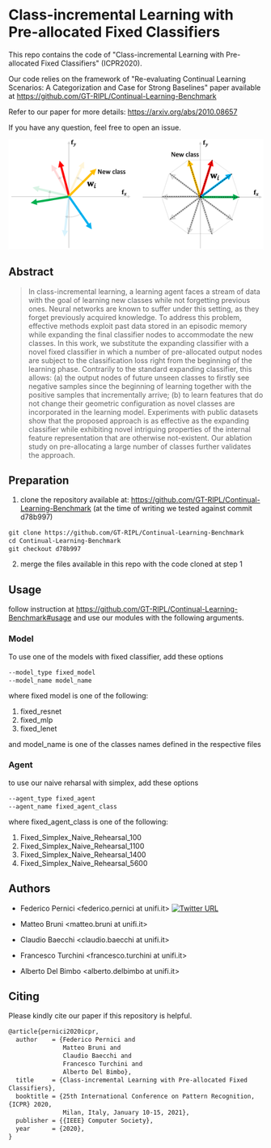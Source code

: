 # Class-incremental Learning with Pre-allocated Fixed Classifiers

This repo contains the code of "Class-incremental Learning with Pre-allocated Fixed Classifiers" (ICPR2020).

Our code relies on the framework of "Re-evaluating Continual Learning Scenarios: A Categorization and Case for Strong Baselines" paper available at https://github.com/GT-RIPL/Continual-Learning-Benchmark

Refer to our paper for more details: https://arxiv.org/abs/2010.08657

If you have any question, feel free to open an issue.

<p align="center">
  <img src="https://github.com/DigiTurk84/class-incremental-polytope/blob/main/img/intro_top.png?raw=true">
</p>

## Abstract
> In class-incremental learning, a learning agent faces a stream of data with the goal of learning new classes while not forgetting  previous ones. 
Neural networks are known to suffer under this setting, as they forget previously acquired knowledge. 
To address this problem, effective methods exploit past data stored in an episodic memory while expanding the final 
classifier nodes to accommodate the new classes. In this work, we substitute the expanding classifier with a novel fixed classifier
in which a number of pre-allocated output nodes are subject to the classification loss right from the beginning of the learning phase. 
Contrarily to the standard expanding classifier, this allows: (a) the output nodes of future unseen classes to firstly see negative 
samples since the beginning of learning together with the positive samples that incrementally arrive; 
(b) to learn features that do not change their geometric configuration as novel classes are incorporated in the learning model.
Experiments with public datasets show that the proposed approach is as effective as the expanding classifier while
exhibiting novel intriguing properties of the internal feature representation that are otherwise not-existent. 
Our ablation study on pre-allocating a large number of classes further validates the approach.


## Preparation

1. clone the repository available at: https://github.com/GT-RIPL/Continual-Learning-Benchmark (at the time of writing we tested against commit d78b997)
```
git clone https://github.com/GT-RIPL/Continual-Learning-Benchmark
cd Continual-Learning-Benchmark
git checkout d78b997
```

2. merge the files available in this repo with the code cloned at step 1

## Usage

follow instruction at https://github.com/GT-RIPL/Continual-Learning-Benchmark#usage and use our modules with the following arguments.

### Model

To use one of the models with fixed classifier, add these options

```
--model_type fixed_model
--model_name model_name
```
where fixed model is one of the following:
1. fixed_resnet
2. fixed_mlp
3. fixed_lenet

and model_name is one of the classes names defined in the respective files

### Agent

to use our naive reharsal with simplex, add these options
```
--agent_type fixed_agent
--agent_name fixed_agent_class 
```
where fixed_agent_class is one of the following:

1. Fixed_Simplex_Naive_Rehearsal_100
2. Fixed_Simplex_Naive_Rehearsal_1100
3. Fixed_Simplex_Naive_Rehearsal_1400
4. Fixed_Simplex_Naive_Rehearsal_5600

## Authors

- Federico Pernici <federico.pernici at unifi.it> [![Twitter URL](https://img.shields.io/twitter/url/https/twitter.com/FedPernici.svg?style=social&label=Follow%20%40FedPernici)](https://twitter.com/FedPernici)

- Matteo Bruni <matteo.bruni at unifi.it>
- Claudio Baecchi <claudio.baecchi at unifi.it>
- Francesco Turchini <francesco.turchini at unifi.it>
- Alberto Del Bimbo <alberto.delbimbo at unifi.it>


## Citing

Please kindly cite our paper if this repository is helpful.
```
@article{pernici2020icpr,
  author    = {Federico Pernici and
               Matteo Bruni and
               Claudio Baecchi and
               Francesco Turchini and
               Alberto Del Bimbo},
  title     = {Class-incremental Learning with Pre-allocated Fixed Classifiers},
  booktitle = {25th International Conference on Pattern Recognition, {ICPR} 2020,
               Milan, Italy, January 10-15, 2021},
  publisher = {{IEEE} Computer Society},
  year      = {2020},
}
```
